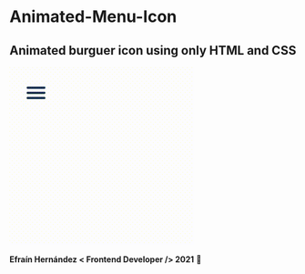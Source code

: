 # Animated-Menu-Icon
## Animated burguer icon using only HTML and CSS


![Animated menu](./img/animated-menu.gif)

**Efraín Hernández < Frontend Developer /> 2021** 🚀

